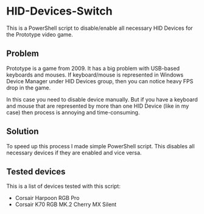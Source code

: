 # HID-Devices-Switch
This is a PowerShell script to disable/enable all necessary HID Devices for the Prototype video game.

## Problem
Prototype is a game from 2009. It has a big problem with USB-based keyboards and mouses. If keyboard/mouse is represented in Windows Device Manager under HID Devices group, then you can notice heavy FPS drop in the game.

In this case you need to disable device manually. But if you have a keyboard and mouse that are represented by more than one HID Device (like in my case) then process is annoying and time-consuming.

## Solution
To speed up this process I made simple PowerShell script. This disables all necessary devices if they are enabled and vice versa.

## Tested devices
This is a list of devices tested with this script:

* Corsair Harpoon RGB Pro
* Corsair K70 RGB MK.2 Cherry MX Silent
